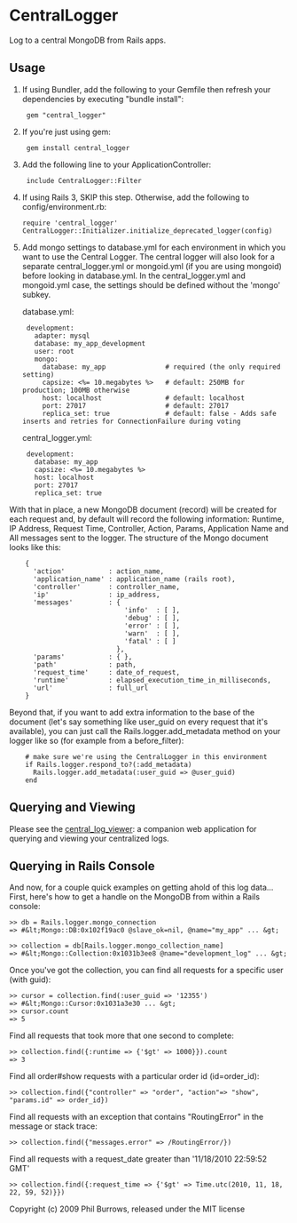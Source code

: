 # CentralLogger

Log to a central MongoDB from Rails apps.

## Usage

1. If using Bundler, add the following to your Gemfile then refresh your dependencies by executing "bundle install":

        gem "central_logger"

1. If you're just using gem:

        gem install central_logger

1. Add the following line to your ApplicationController:

        include CentralLogger::Filter

1. If using Rails 3, SKIP this step.  Otherwise, add the following to config/environment.rb:

       require 'central_logger'
       CentralLogger::Initializer.initialize_deprecated_logger(config)

1. Add mongo settings to database.yml for each environment in which you want to use the Central Logger. The central logger will also
   look for a separate central_logger.yml or mongoid.yml (if you are using mongoid) before looking in database.yml.
   In the central_logger.yml and mongoid.yml case, the settings should be defined without the 'mongo' subkey.

   database.yml:

        development:
          adapter: mysql
          database: my_app_development
          user: root
          mongo:
            database: my_app               # required (the only required setting)
            capsize: <%= 10.megabytes %>   # default: 250MB for production; 100MB otherwise
            host: localhost                # default: localhost
            port: 27017                    # default: 27017
            replica_set: true              # default: false - Adds safe inserts and retries for ConnectionFailure during voting

    central_logger.yml:

        development:
          database: my_app
          capsize: <%= 10.megabytes %>
          host: localhost
          port: 27017
          replica_set: true

  With that in place, a new MongoDB document (record) will be created for each request and,
  by default will record the following information: Runtime, IP Address, Request Time, Controller,
  Action, Params, Application Name and All messages sent to the logger. The structure of the Mongo document looks like this:

        {
          'action'           : action_name,
          'application_name' : application_name (rails root),
          'controller'       : controller_name,
          'ip'               : ip_address,
          'messages'         : {
                                 'info'  : [ ],
                                 'debug' : [ ],
                                 'error' : [ ],
                                 'warn'  : [ ],
                                 'fatal' : [ ]
                               },
          'params'           : { },
          'path'             : path,
          'request_time'     : date_of_request,
          'runtime'          : elapsed_execution_time_in_milliseconds,
          'url'              : full_url
        }

  Beyond that, if you want to add extra information to the base of the document
  (let's say something like user_guid on every request that it's available),
  you can just call the Rails.logger.add_metadata method on your logger like so
  (for example from a before_filter):

        # make sure we're using the CentralLogger in this environment
        if Rails.logger.respond_to?(:add_metadata)
          Rails.logger.add_metadata(:user_guid => @user_guid)
        end

## Querying and Viewing

  Please see the [central\_log\_viewer](https://github.com/customink/central_log_viewer):
  a companion web application for querying and viewing your centralized logs.

## Querying in Rails Console

And now, for a couple quick examples on getting ahold of this log data...
First, here's how to get a handle on the MongoDB from within a Rails console:

    >> db = Rails.logger.mongo_connection
    => #&lt;Mongo::DB:0x102f19ac0 @slave_ok=nil, @name="my_app" ... &gt;

    >> collection = db[Rails.logger.mongo_collection_name]
    => #&lt;Mongo::Collection:0x1031b3ee8 @name="development_log" ... &gt;

Once you've got the collection, you can find all requests for a specific user (with guid):

    >> cursor = collection.find(:user_guid => '12355')
    => #&lt;Mongo::Cursor:0x1031a3e30 ... &gt;
    >> cursor.count
    => 5

Find all requests that took more that one second to complete:

    >> collection.find({:runtime => {'$gt' => 1000}}).count
    => 3

Find all order#show requests with a particular order id (id=order_id):

    >> collection.find({"controller" => "order", "action"=> "show", "params.id" => order_id})

Find all requests with an exception that contains "RoutingError" in the message or stack trace:

    >> collection.find({"messages.error" => /RoutingError/})

Find all requests with a request_date greater than '11/18/2010 22:59:52 GMT'

    >> collection.find({:request_time => {'$gt' => Time.utc(2010, 11, 18, 22, 59, 52)}})

Copyright (c) 2009 Phil Burrows, released under the MIT license
